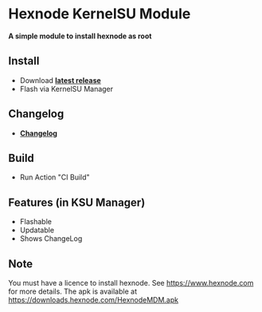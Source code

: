 # Hexnode KernelSU Module

**A simple module to install hexnode as root**

## Install
- Download **[latest release](https://github.com/jeremylcarter/KernelSU-Hexnode/releases/latest/download/KSU-Hexnode.zip)**
- Flash via KernelSU Manager

## Changelog
- **[Changelog](https://github.com/jeremylcarter/KernelSU-Hexnode/blob/master/CHANGELOG.md)**

## Build
- Run Action "CI Build"

## Features (in KSU Manager)
- Flashable
- Updatable
- Shows ChangeLog

## Note
You must have a licence to install hexnode. See https://www.hexnode.com for more details.
The apk is available at https://downloads.hexnode.com/HexnodeMDM.apk
